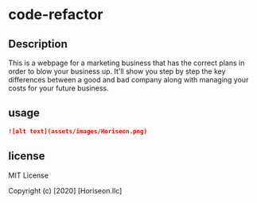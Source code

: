 # code-refactor

## Description

This is a webpage for a marketing business that has the correct plans in order to blow your business up. It'll show you step by step the key differences between a good and bad company along with managing your costs for your future business.

## usage

```md
![alt text](assets/images/Horiseon.png)
```

## license
MIT License

Copyright (c) [2020] [Horiseon.llc]